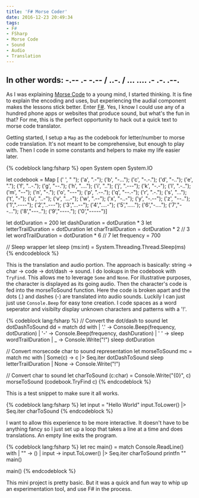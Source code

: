 ```yaml
---
title: 'F# Morse Coder'
date: 2016-12-23 20:49:34
tags:
- F#
- FSharp
- Morse Code
- Sound
- Audio
- Translation
---
```


## In other words: -.-- .- -.-- / ..-. / ... .... .- .-. .--.

As I was explaining [Morse Code](https://en.wikipedia.org/wiki/Morse_code) to a young mind, I started thinking.  It is fine to explain the encoding and uses, but experiencing the audial component makes the lessons stick better.  Enter [F#](http://fsharp.org/).  Yes, I know I could use any of a hundred phone apps or websites that produce sound, but what's the fun in that?  For me, this is the perfect opportunity to hack out a quick text to morse code translator.  

Getting started, I setup a ```Map``` as the codebook for letter/number to morse code translation.  It's not meant to be comprehensive, but enough to play with.  Then I code in some constants and helpers to make my life easier later. 

{% codeblock lang:fsharp %}
open System
open System.IO

let codebook = 
    Map [ 
        (' ', " "); 
        ('a', ".-");
        ('b', "-...");
        ('c', "-.-.");
        ('d', "-..");
        ('e', ".");
        ('f', "..-.");
        ('g', "--.");
        ('h', "....");
        ('i', "..");
        ('j', ".---");
        ('k', "-.-");
        ('l', ".-..");
        ('m', "--");
        ('n', "-.");
        ('o', "---");
        ('p', ".--.");
        ('q', "--.-");
        ('r', ".-.");
        ('s', "...");
        ('t', "-");
        ('u', "..-");
        ('v', "...-");
        ('w', ".--");
        ('x', "-..-");
        ('y', "-.--");
        ('z', "--..");
        ('1',".----");
        ('2',"..---");
        ('3',"...--");
        ('4',"....-");
        ('5',".....");
        ('6',"-....");
        ('7',"--...");
        ('8',"---..");
        ('9',"----.");
        ('0',"-----")]

let dotDuration = 200
let dashDuration = dotDuration * 3
let letterTrailDuration = dotDuration
let charTrailDuration = dotDuration * 2 // 3
let wordTrailDuration = dotDuration * 6 // 7
let frequency = 700

// Sleep wrapper
let sleep (ms:int) = System.Threading.Thread.Sleep(ms)
{% endcodeblock %}

This is the translation and audio portion.  The approach is basically: string -> char -> code -> dot/dash -> sound. I do lookups in the codebook with ```TryFind```.  This allows me to leverage ```Some``` and ```None```.  For illustrative purposes, the character is displayed as its going audio.  Then the character's code is fed into the morseToSound function.  Here the code is broken apart and the dots (.) and dashes (-) are translated into audio sounds.  Luckily I can just just use ```Console.Beep``` for easy tone creation.  I code spaces as a word seperator and visibilty display unknown characters and patterns with a '!'.  

{% codeblock lang:fsharp %}
// Convert the dot/dash to sound
let dotDashToSound dd = 
    match dd with
    | '.' -> Console.Beep(frequency, dotDuration)
    | '-' -> Console.Beep(frequency, dashDuration)
    | ' ' -> sleep wordTrailDuration
    | _   -> Console.Write("!")
    sleep dotDuration

// Convert morsecode char to sound representation
let morseToSound mc = 
    match mc with 
    | Some(c) ->
        c |> Seq.iter dotDashToSound
        sleep letterTrailDuration
    | None -> Console.Write("!")

// Convert char to sound
let charToSound (c:char) =
    Console.Write("{0}", c)
    morseToSound (codebook.TryFind c)
{% endcodeblock %}

This is a test snippet to make sure it all works.

{% codeblock lang:fsharp %}
let input = "Hello World"
input.ToLower() |> Seq.iter charToSound
{% endcodeblock %}

I want to allow this experience to be more interactive.  It doesn't have to be anything fancy so I just set up a loop that takes a line at a time and does translations.  An empty line exits the program.  

{% codeblock lang:fsharp %}
let rec main() = 
    match Console.ReadLine() with
    | ""    -> ()
    | input -> 
        input.ToLower() |> Seq.iter charToSound
        printfn ""
        main()

main()
{% endcodeblock %}

This mini project is pretty basic.  But it was a quick and fun way to whip up an experimentation tool, and use F# in the process.

